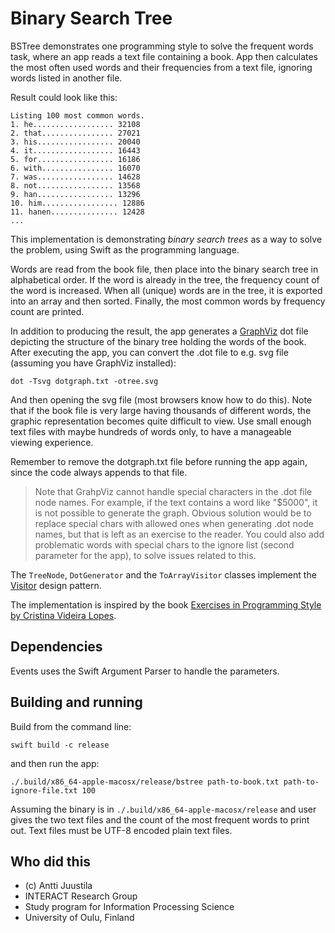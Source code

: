 # Binary Search Tree

BSTree demonstrates one programming style to solve the frequent words task, where
an app reads a text file containing a book. App then calculates the most often used words and their 
frequencies from a text file, ignoring words listed in another file. 

Result could look like this:

```console
Listing 100 most common words.
1. he.................. 32108
2. that................ 27021
3. his................. 20040
4. it.................. 16443
5. for................. 16186
6. with................ 16070
7. was................. 14628
8. not................. 13568
9. han................. 13296
10. him................. 12886
11. hanen............... 12428
...
```

This implementation is demonstrating *binary search trees* as a way to solve the problem, using Swift as the programming language. 

Words are read from the book file, then place into the binary search tree in alphabetical order. If the word is already in the tree, the frequency count of the word is increased. When all (unique) words are in the tree, it is exported into an array and then sorted. Finally, the most common words by frequency count are printed.

In addition to producing the result, the app generates a [GraphViz](https://graphviz.org) dot file depicting the structure of the binary tree holding the words of the book. After executing the app, you can convert the .dot file to e.g. svg file (assuming you have GraphViz installed):

```console
dot -Tsvg dotgraph.txt -otree.svg
```

And then opening the svg file (most browsers know how to do this). Note that if the book file is very large having thousands of different words, the graphic representation becomes quite difficult to view. Use small enough text files with maybe hundreds of words only, to have a manageable viewing experience. 

Remember to remove the dotgraph.txt file before running the app again, since the code always appends to that file.

> Note that GrahpViz cannot handle special characters in the .dot file node names. For example, if the text contains a word like "$5000", it is not possible to generate the graph. Obvious solution would be to replace special chars with allowed ones when generating .dot node names, but that is left as an exercise to the reader. You could also add problematic words with special chars to the ignore list (second parameter for the app), to solve issues related to this.

The `TreeNode`,  `DotGenerator` and the `ToArrayVisitor` classes implement the [Visitor](https://en.wikipedia.org/wiki/Visitor_pattern) design pattern.

The implementation is inspired by the book [Exercises in Programming Style by Cristina Videira Lopes](https://www.routledge.com/Exercises-in-Programming-Style/Lopes/p/book/9780367350208).

## Dependencies

Events uses the Swift Argument Parser to handle the parameters.


## Building and running

Build from the command line:

```console
swift build -c release
```

and then run the app:

```console
./.build/x86_64-apple-macosx/release/bstree path-to-book.txt path-to-ignore-file.txt 100 
```

Assuming the binary is in `./.build/x86_64-apple-macosx/release` and user gives the two text files
and the count of the most frequent words to print out. Text files must be UTF-8 encoded plain text files.


## Who did this

* (c) Antti Juustila
* INTERACT Research Group
* Study program for Information Processing Science
* University of Oulu, Finland
